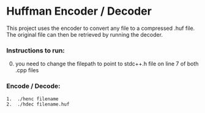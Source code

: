 # Huffman Encoder / Decoder
This project uses the encoder to convert any file to a compressed .huf file. The original file can then be retrieved by running the decoder.

### Instructions to run:
0.  you need to change the filepath to point to stdc++.h file on line 7 of both .cpp files
### Encode / Decode:
```sh
1.  ./henc filename
2.  ./hdec filename.huf
```
